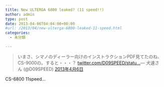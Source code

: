 ```yaml
---
title: New ULTERGA 6800 leaked? (11 speed!!)
author: admin
type: post
date: 2013-04-06T04:04:00+00:00
#url: /2013/04/new-ulterga-6800-leaked-11-speed.html
categories:
  - 未分類

---
```

<blockquote class="twitter-tweet" lang="ja">
  <p>
    いまさ、シマノのディーラー向けのインストラクションPDF見てたのね、CS-9000の。すると・・・？ <a href="http://t.co/iYRrub9qst" title="http://twitter.com/D09SPEED/status/320515860160733184/photo/1">twitter.com/D09SPEED/statu…</a>&mdash; 犬速さん (@D09SPEED) <a href="https://twitter.com/D09SPEED/status/320515860160733184">2013年4月6日</a>
  </p>
</blockquote>

CS-6800 11speed&#8230;
